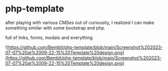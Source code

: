 # php-template

after playing with various CMSes out of curiousity, I realized I can make something similar with some bootstrap and php.

full of links, forms, modals and everything

![https://github.com/Bembit/php-template/blob/main/Screenshot%202023-07-07%20at%2009-22-15%20Template%20design.png](https://github.com/Bembit/php-template/blob/main/Screenshot%202023-07-07%20at%2009-22-15%20Template%20design.png)
